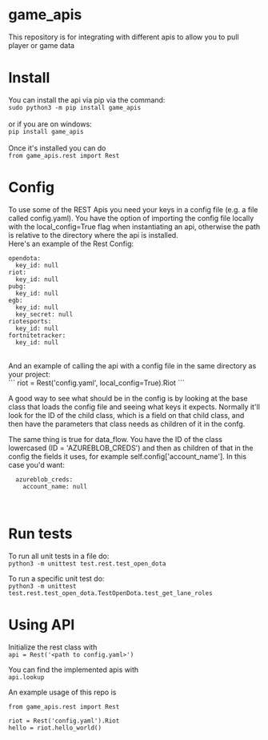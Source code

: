 # game_apis
This repository is for integrating with different apis to allow you to pull player or game data

# Install
You can install the api via pip via the command: <br />
```sudo python3 -m pip install game_apis```<br /><br />
or if you are on windows: <br />
```pip install game_apis```<br /><br />
Once it's installed you can do<br />
```from game_apis.rest import Rest```

# Config
To use some of the REST Apis you need your keys in a config file (e.g. a file called config.yaml). You have the option of importing the config file locally with the local_config=True flag when instantiating an api, otherwise the path is relative to the directory where the api is installed. <br />
Here's an example of the Rest Config:<br />
```
opendota:
  key_id: null
riot:
  key_id: null
pubg:
  key_id: null
egb:
  key_id: null
  key_secret: null
riotesports:
  key_id: null
fortnitetracker:
  key_id: null
  ```
<br />
 And an example of calling the api with a config file in the same directory as your project: <br />
 ```
  riot = Rest('config.yaml', local_config=True).Riot
 ```

  A good way to see what should be in the config is by looking at the base class that loads the config file and seeing what keys it expects. Normally it'll look for the ID of the child class, which is a field on that child class, and then have the parameters that class needs as children of it in the confg. <br />

  The same thing is true for data_flow. You have the ID of the class lowercased (ID = 'AZUREBLOB_CREDS') and then as children of that in the config the fields it uses, for example self.config['account_name']. In this case you'd want:
```
  azureblob_creds:
    account_name: null
 ```
 <br />

# Run tests
To run all unit tests in a file do:<br />
```python3 -m unittest test.rest.test_open_dota```

To run a specific unit test do:<br />
```python3 -m unittest test.rest.test_open_dota.TestOpenDota.test_get_lane_roles```

# Using API
Initialize the rest class with<br />
```api = Rest('<path to config.yaml>')```

You can find the implemented apis with<br />
```api.lookup```

An example usage of this repo is
```
from game_apis.rest import Rest

riot = Rest('config.yaml').Riot
hello = riot.hello_world()
```
